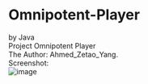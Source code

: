 # Omnipotent-Player
by Java  
Project Omnipotent Player   
The Author: Ahmed_Zetao_Yang.   
Screenshot:   
![image](https://github.com/ZetaoYang/Omnipotent-Player/screenshot.png)
